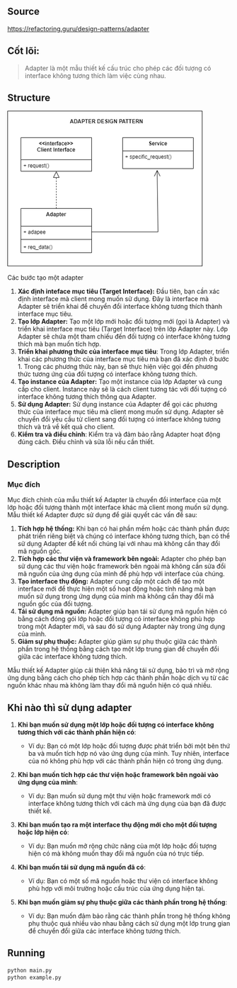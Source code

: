 ## Source

https://refactoring.guru/design-patterns/adapter

## Cốt lõi:

> Adapter là một mẫu thiết kế cấu trúc cho phép các đối tượng có interface không tương thích làm việc cùng nhau.

## Structure

![alt tag](adapter.png)

Các bước tạo một adapter

1. **Xác định inteface mục tiêu (Target Interface):** Đầu tiên, bạn cần xác định interface mà client mong muốn sử dụng.
   Đây là interface mà Adapter sẽ triển khai để chuyển đổi interface không tương thích thành interface mục tiêu.
2. **Tạo lớp Adapter:** Tạo một lớp mới hoặc đối tượng mới (gọi là Adapter) và triển khai interface mục tiêu (Target
   Interface) trên lớp Adapter này. Lớp Adapter sẽ chứa một tham chiếu đến đối tượng có interface không tương thích mà
   bạn muốn tích hợp.
3. **Triển khai phương thức của interface mục tiêu**: Trong lớp Adapter, triển khai các phương thức của interface mục
   tiêu mà bạn đã xác định ở bước 1. Trong các phương thức này, bạn sẽ thực hiện việc gọi đến phương thức tương ứng của
   đối tượng có interface không tương thích.
4. **Tạo instance của Adapter:** Tạo một instance của lớp Adapter và cung cấp cho client. Instance này sẽ là cách client
   tương tác với đối tượng có interface không tương thích thông qua Adapter.
5. **Sử dụng Adapter:** Sử dụng instance của Adapter để gọi các phương thức của interface mục tiêu mà client mong muốn
   sử dụng. Adapter sẽ chuyển đổi yêu cầu từ client sang đối tượng có interface không tương thích và trả về kết quả cho
   client.
6. **Kiểm tra và điều chỉnh**: Kiểm tra và đảm bảo rằng Adapter hoạt động đúng cách. Điều chỉnh và sửa lỗi nếu cần
   thiết.

## Description

### Mục đích

Mục đích chính của mẫu thiết kế Adapter là chuyển đổi interface của một lớp hoặc đối tượng thành một interface khác mà
client mong muốn sử dụng. Mẫu thiết kế Adapter được sử dụng để giải quyết các vấn đề sau:

1. **Tích hợp hệ thống:** Khi bạn có hai phần mềm hoặc các thành phần được phát triển riêng biệt và chúng có interface
   không
   tương thích, bạn có thể sử dụng Adapter để kết nối chúng lại với nhau mà không cần thay đổi mã nguồn gốc.
2. **Tích hợp các thư viện và framework bên ngoài:** Adapter cho phép bạn sử dụng các thư viện hoặc framework bên ngoài
   mà
   không cần sửa đổi mã nguồn của ứng dụng của mình để phù hợp với interface của chúng.
3. **Tạo interface thụ động:** Adapter cung cấp một cách để tạo một interface mới để thực hiện một số hoạt động hoặc
   tính
   năng mà bạn muốn sử dụng trong ứng dụng của mình mà không cần thay đổi mã nguồn gốc của đối tượng.
4. **Tái sử dụng mã nguồn:** Adapter giúp bạn tái sử dụng mã nguồn hiện có bằng cách đóng gói lớp hoặc đối tượng có
   interface không phù hợp trong một Adapter mới, và sau đó sử dụng Adapter này trong ứng dụng của mình.
5. **Giảm sự phụ thuộc:** Adapter giúp giảm sự phụ thuộc giữa các thành phần trong hệ thống bằng cách tạo một lớp trung
   gian
   để chuyển đổi giữa các interface không tương thích.

Mẫu thiết kế Adapter giúp cải thiện khả năng tái sử dụng, bảo trì và mở rộng ứng dụng bằng cách cho phép tích hợp các
thành phần hoặc dịch vụ từ các nguồn khác nhau mà không làm thay đổi mã nguồn hiện có quá nhiều.

## Khi nào thì sử dụng adapter

1. **Khi bạn muốn sử dụng một lớp hoặc đối tượng có interface không tương thích với các thành phần hiện có**:
    - Ví dụ: Bạn có một lớp hoặc đối tượng được phát triển bởi một bên thứ ba và muốn tích hợp nó vào ứng dụng của mình.
      Tuy nhiên, interface của nó không phù hợp với các thành phần hiện có trong ứng dụng.

2. **Khi bạn muốn tích hợp các thư viện hoặc framework bên ngoài vào ứng dụng của mình**:
    - Ví dụ: Bạn muốn sử dụng một thư viện hoặc framework mới có interface không tương thích với cách mà ứng dụng của
      bạn đã được thiết kế.

3. **Khi bạn muốn tạo ra một interface thụ động mới cho một đối tượng hoặc lớp hiện có**:
    - Ví dụ: Bạn muốn mở rộng chức năng của một lớp hoặc đối tượng hiện có mà không muốn thay đổi mã nguồn của nó trực
      tiếp.

4. **Khi bạn muốn tái sử dụng mã nguồn đã có**:
    - Ví dụ: Bạn có một số mã nguồn hoặc thư viện có interface không phù hợp với môi trường hoặc cấu trúc của ứng dụng
      hiện tại.

5. **Khi bạn muốn giảm sự phụ thuộc giữa các thành phần trong hệ thống**:
    - Ví dụ: Bạn muốn đảm bảo rằng các thành phần trong hệ thống không phụ thuộc quá nhiều vào nhau bằng cách sử dụng
      một lớp trung gian để chuyển đổi giữa các interface không tương thích.

## Running

```
python main.py
python example.py
```